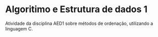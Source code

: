 # Algoritimo e Estrutura de dados 1
Atividade da disciplina AED1 sobre métodos de ordenação, utilizando a linguagem C.
